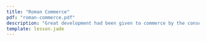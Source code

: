 ```yaml
---
title: "Roman Commerce"
pdf: "roman-commerce.pdf"
description: "Great development had been given to commerce by the consolidation of the Roman Empire."
template: lesson.jade
---
```

